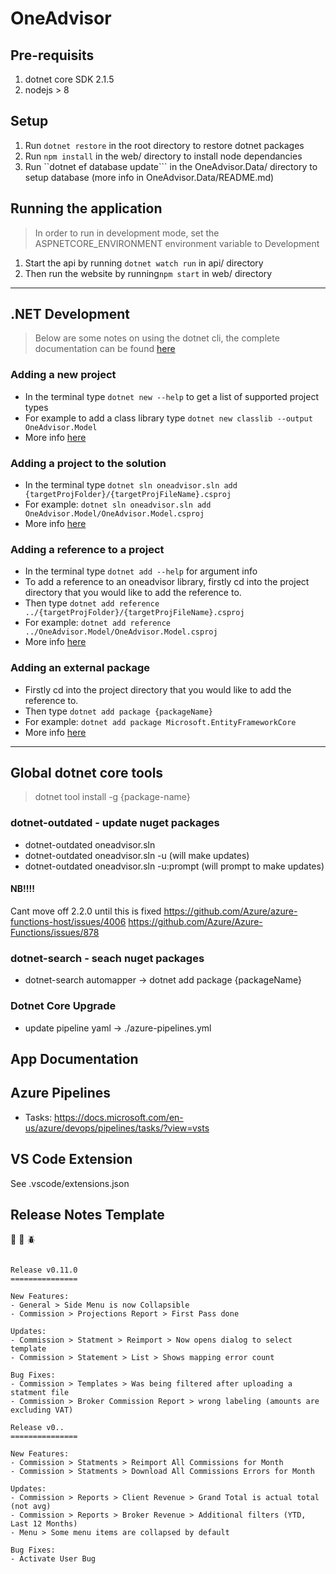 # OneAdvisor

## Pre-requisits

1. dotnet core SDK 2.1.5
1. nodejs > 8

## Setup

1. Run `dotnet restore` in the root directory to restore dotnet packages
1. Run `npm install` in the web/ directory to install node dependancies
1. Run ``dotnet ef database update``` in the OneAdvisor.Data/ directory to setup database (more info in OneAdvisor.Data/README.md)

## Running the application

> In order to run in development mode, set the ASPNETCORE_ENVIRONMENT environment variable to Development

1. Start the api by running `dotnet watch run` in api/ directory
1. Then run the website by running`npm start` in web/ directory

---

## .NET Development

> Below are some notes on using the dotnet cli, the complete documentation can be found [here](https://docs.microsoft.com/en-us/dotnet/core/tools/index?tabs=netcore2x)

### Adding a new project

-   In the terminal type `dotnet new --help` to get a list of supported project types
-   For example to add a class library type `dotnet new classlib --output OneAdvisor.Model`
-   More info [here](https://docs.microsoft.com/en-us/dotnet/core/tools/dotnet-new?tabs=netcore21)

### Adding a project to the solution

-   In the terminal type `dotnet sln oneadvisor.sln add {targetProjFolder}/{targetProjFileName}.csproj`
-   For example: `dotnet sln oneadvisor.sln add OneAdvisor.Model/OneAdvisor.Model.csproj`
-   More info [here](https://docs.microsoft.com/en-us/dotnet/core/tools/dotnet-sln)

### Adding a reference to a project

-   In the terminal type `dotnet add --help` for argument info
-   To add a reference to an oneadvisor library, firstly cd into the project directory that you would like to add the reference to.
-   Then type `dotnet add reference ../{targetProjFolder}/{targetProjFileName}.csproj`
-   For example: `dotnet add reference ../OneAdvisor.Model/OneAdvisor.Model.csproj`
-   More info [here](https://docs.microsoft.com/en-us/dotnet/core/tools/dotnet-add-reference)

### Adding an external package

-   Firstly cd into the project directory that you would like to add the reference to.
-   Then type `dotnet add package {packageName}`
-   For example: `dotnet add package Microsoft.EntityFrameworkCore`
-   More info [here](https://docs.microsoft.com/en-us/dotnet/core/tools/dotnet-add-package)

---

## Global dotnet core tools

> dotnet tool install -g {package-name}

### dotnet-outdated - update nuget packages

-   dotnet-outdated oneadvisor.sln
-   dotnet-outdated oneadvisor.sln -u (will make updates)
-   dotnet-outdated oneadvisor.sln -u:prompt (will prompt to make updates)

#### NB!!!!

Cant move off 2.2.0 until this is fixed
https://github.com/Azure/azure-functions-host/issues/4006
https://github.com/Azure/Azure-Functions/issues/878

### dotnet-search - seach nuget packages

-   dotnet-search automapper
    -> dotnet add package {packageName}

### Dotnet Core Upgrade

-   update pipeline yaml -> ./azure-pipelines.yml

## App Documentation

## Azure Pipelines

-   Tasks: https://docs.microsoft.com/en-us/azure/devops/pipelines/tasks/?view=vsts

## VS Code Extension

See .vscode/extensions.json

## Release Notes Template

:tada:
:wrench:
:beetle:

```

Release v0.11.0
===============

New Features:
- General > Side Menu is now Collapsible
- Commission > Projections Report > First Pass done

Updates:
- Commission > Statment > Reimport > Now opens dialog to select template
- Commission > Statement > List > Shows mapping error count

Bug Fixes:
- Commission > Templates > Was being filtered after uploading a statment file
- Commission > Broker Commission Report > wrong labeling (amounts are excluding VAT)

Release v0..
===============

New Features:
- Commission > Statments > Reimport All Commissions for Month
- Commission > Statments > Download All Commissions Errors for Month

Updates:
- Commission > Reports > Client Revenue > Grand Total is actual total (not avg)
- Commission > Reports > Broker Revenue > Additional filters (YTD, Last 12 Months)
- Menu > Some menu items are collapsed by default

Bug Fixes:
- Activate User Bug
```
